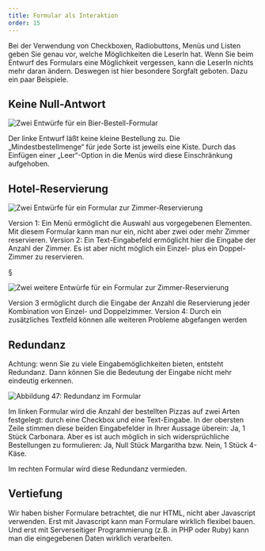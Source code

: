 ```yaml
---
title: Formular als Interaktion
order: 15
---
```


Bei der Verwendung von Checkboxen, Radiobuttons, Menüs und Listen geben Sie
genau vor, welche Möglichkeiten die LeserIn hat.  Wenn Sie beim Entwurf des
Formulars eine Möglichkeit vergessen, kann die LeserIn nichts mehr daran ändern.
Deswegen ist hier besondere Sorgfalt geboten. Dazu ein paar Beispiele.

## Keine Null-Antwort

![Zwei Entwürfe für ein Bier-Bestell-Formular](/images/formulare/bier.png)

Der linke Entwurf läßt keine kleine Bestellung zu. Die „Mindestbestellmenge“ für jede Sorte ist jeweils eine Kiste.  Durch das Einfügen einer „Leer“-Option in die Menüs wird diese Einschränkung aufgehoben.

## Hotel-Reservierung

![Zwei Entwürfe für ein Formular zur Zimmer-Reservierung](/images/formulare/zimmer.png)

Version 1: Ein Menü ermöglicht die Auswahl aus vorgegebenen Elementen.  Mit diesem Formular kann man nur ein, nicht aber zwei oder mehr Zimmer reservieren.  Version 2: Ein Text-Eingabefeld ermöglicht hier die Eingabe der Anzahl der Zimmer.  Es ist aber nicht möglich ein Einzel- plus ein Doppel-Zimmer zu reservieren.

§

![Zwei weitere Entwürfe für ein Formular zur Zimmer-Reservierung](/images/formulare/zimmer-2.png)

Version 3 ermöglicht durch die Eingabe der Anzahl die Reservierung jeder Kombination von Einzel- und Doppelzimmer. Version 4: Durch ein zusätzliches Textfeld können alle weiteren Probleme abgefangen werden

## Redundanz

Achtung: wenn Sie zu viele Eingabemöglichkeiten bieten, entsteht Redundanz. Dann können Sie die Bedeutung der Eingabe nicht mehr eindeutig erkennen.


![Abbildung 47: Redundanz im Formular](/images/formulare/redundanz.png)

Im linken Formular wird die Anzahl der bestellten Pizzas auf zwei Arten festgelegt: durch eine Checkbox und eine Text-Eingabe. In der obersten Zeile stimmen diese beiden Eingabefelder in Ihrer Aussage überein: Ja, 1 Stück Carbonara. Aber es ist auch möglich in sich widersprüchliche Bestellungen zu formulieren:  Ja, Null Stück Margaritha bzw. Nein, 1 Stück 4-Käse.

Im rechten Formular wird diese Redundanz vermieden.


## Vertiefung

Wir haben bisher Formulare betrachtet, die nur HTML, nicht aber Javascript
verwenden. Erst mit Javascript kann man Formulare wirklich flexibel bauen.
Und erst mit Serverseitiger Programmierung (z.B. in PHP oder Ruby) kann man
die eingegebenen Daten wirklich verarbeiten.


